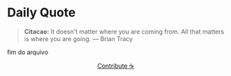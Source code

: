 # Daily Quote

> **Citacao:** It doesn't matter where you are coming from. All that matters is where you are going.  — Brian Tracy

fim do arquivo

<watermark-footer>
<p align="center">
  <a href="https://github.com/ruisuan/ruisuan/blob/main/contribute.md">Contribute ☕</a>
</p>
</watermark-footer>
